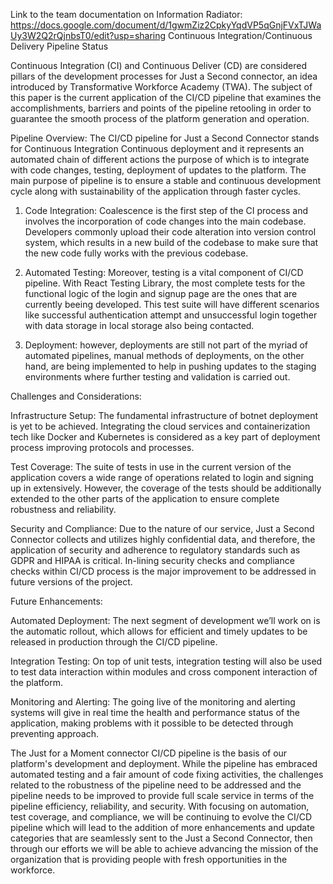 Link to the team documentation on Information Radiator: https://docs.google.com/document/d/1gwmZiz2CpkyYqdVP5qGnjFVxTJWaUy3W2Q2rQjnbsT0/edit?usp=sharing
Continuous Integration/Continuous Delivery Pipeline Status

Continuous Integration (CI) and Continuous Deliver (CD) are considered pillars of the development processes for Just a Second connector, an idea introduced by Transformative Workforce Academy (TWA). The subject of this paper is the current application of the CI/CD pipeline that examines the accomplishments, barriers and points of the pipeline retooling in order to guarantee the smooth process of the platform generation and operation.

Pipeline Overview:
The CI/CD pipeline for Just a Second Connector stands for Continuous Integration Continuous deployment and it represents an automated chain of different actions the purpose of which is to integrate with code changes, testing, deployment of updates to the platform. The main purpose of pipeline is to ensure a stable and continuous development cycle along with sustainability of the application through faster cycles.

1. Code Integration: Coalescence is the first step of the CI process and involves the incorporation of code changes into the main codebase. Developers commonly upload their code alteration into version control system, which results in a new build of the codebase to make sure that the new code fully works with the previous codebase.

2. Automated Testing: Moreover, testing is a vital component of CI/CD pipeline. With React Testing Library, the most complete tests for the functional logic of the login and signup page are the ones that are currently beeing developed. This test suite will have different scenarios like successful authentication attempt and unsuccessful login together with data storage in local storage also being contacted.

3. Deployment: however, deployments are still not part of the myriad of automated pipelines, manual methods of deployments, on the other hand, are being implemented to help in pushing updates to the staging environments where further testing and validation is carried out.

Challenges and Considerations:

Infrastructure Setup: The fundamental infrastructure of botnet deployment is yet to be achieved. Integrating the cloud services and containerization tech like Docker and Kubernetes is considered as a key part of deployment process improving protocols and processes.

Test Coverage: The suite of tests in use in the current version of the application covers a wide range of operations related to login and signing up in extensively. However, the coverage of the tests should be additionally extended to the other parts of the application to ensure complete robustness and reliability.

Security and Compliance: Due to the nature of our service, Just a Second Connector collects and utilizes highly confidential data, and therefore, the application of security and adherence to regulatory standards such as GDPR and HIPAA is critical. In-lining security checks and compliance checks within CI/CD process is the major improvement to be addressed in future versions of the project.

Future Enhancements:

Automated Deployment: The next segment of development we’ll work on is the automatic rollout, which allows for efficient and timely updates to be released in production through the CI/CD pipeline.

Integration Testing: On top of unit tests, integration testing will also be used to test data interaction within modules and cross component interaction of the platform.

Monitoring and Alerting: The going live of the monitoring and alerting systems will give in real time the health and performance status of the application, making problems with it possible to be detected through preventing approach.

The Just for a Moment connector CI/CD pipeline is the basis of our platform's development and deployment. While the pipeline has embraced automated testing and a fair amount of code fixing activities, the challenges related to the robustness of the pipeline need to be addressed and the pipeline needs to be improved to provide full scale service in terms of the pipeline efficiency, reliability, and security. With focusing on automation, test coverage, and compliance, we will be continuing to evolve the CI/CD pipeline which will lead to the addition of more enhancements and update categories that are seamlessly sent to the Just a Second Connector, then through our efforts we will be able to achieve advancing the mission of the organization that is providing people with fresh opportunities in the workforce.
